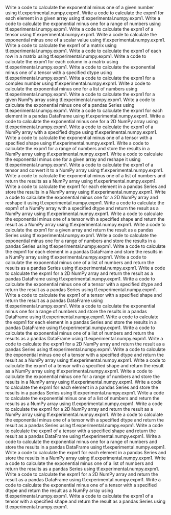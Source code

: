 Write a code to calculate the exponential minus one of a given number using tf.experimental.numpy.expm1.
Write a code to calculate the expm1 for each element in a given array using tf.experimental.numpy.expm1.
Write a code to calculate the exponential minus one for a range of numbers using tf.experimental.numpy.expm1.
Write a code to calculate the expm1 of a tensor using tf.experimental.numpy.expm1.
Write a code to calculate the exponential minus one of a scalar value using tf.experimental.numpy.expm1.
Write a code to calculate the expm1 of a matrix using tf.experimental.numpy.expm1.
Write a code to calculate the expm1 of each row in a matrix using tf.experimental.numpy.expm1.
Write a code to calculate the expm1 for each column in a matrix using tf.experimental.numpy.expm1.
Write a code to calculate the exponential minus one of a tensor with a specified dtype using tf.experimental.numpy.expm1.
Write a code to calculate the expm1 for a complex number using tf.experimental.numpy.expm1.
Write a code to calculate the exponential minus one for a list of numbers using tf.experimental.numpy.expm1.
Write a code to calculate the expm1 for a given NumPy array using tf.experimental.numpy.expm1.
Write a code to calculate the exponential minus one of a pandas Series using tf.experimental.numpy.expm1.
Write a code to calculate the expm1 for each element in a pandas DataFrame using tf.experimental.numpy.expm1.
Write a code to calculate the exponential minus one for a 2D NumPy array using tf.experimental.numpy.expm1.
Write a code to calculate the expm1 of a NumPy array with a specified dtype using tf.experimental.numpy.expm1.
Write a code to calculate the exponential minus one of a tensor with a specified shape using tf.experimental.numpy.expm1.
Write a code to calculate the expm1 for a range of numbers and store the results in a NumPy array using tf.experimental.numpy.expm1.
Write a code to calculate the exponential minus one for a given array and reshape it using tf.experimental.numpy.expm1.
Write a code to calculate the expm1 of a tensor and convert it to a NumPy array using tf.experimental.numpy.expm1.
Write a code to calculate the exponential minus one of a list of numbers and return the results as a NumPy array using tf.experimental.numpy.expm1.
Write a code to calculate the expm1 for each element in a pandas Series and store the results in a NumPy array using tf.experimental.numpy.expm1.
Write a code to calculate the exponential minus one for a 2D NumPy array and reshape it using tf.experimental.numpy.expm1.
Write a code to calculate the expm1 of a NumPy array with a specified dtype and return the result as a NumPy array using tf.experimental.numpy.expm1.
Write a code to calculate the exponential minus one of a tensor with a specified shape and return the result as a NumPy array using tf.experimental.numpy.expm1.
Write a code to calculate the expm1 for a given array and return the result as a pandas Series using tf.experimental.numpy.expm1.
Write a code to calculate the exponential minus one for a range of numbers and store the results in a pandas Series using tf.experimental.numpy.expm1.
Write a code to calculate the expm1 for each element in a pandas DataFrame and store the results in a NumPy array using tf.experimental.numpy.expm1.
Write a code to calculate the exponential minus one of a list of numbers and return the results as a pandas Series using tf.experimental.numpy.expm1.
Write a code to calculate the expm1 for a 2D NumPy array and return the result as a pandas DataFrame using tf.experimental.numpy.expm1.
Write a code to calculate the exponential minus one of a tensor with a specified dtype and return the result as a pandas Series using tf.experimental.numpy.expm1.
Write a code to calculate the expm1 of a tensor with a specified shape and return the result as a pandas DataFrame using tf.experimental.numpy.expm1.
Write a code to calculate the exponential minus one for a range of numbers and store the results in a pandas DataFrame using tf.experimental.numpy.expm1.
Write a code to calculate the expm1 for each element in a pandas Series and store the results in a pandas DataFrame using tf.experimental.numpy.expm1.
Write a code to calculate the exponential minus one of a list of numbers and return the results as a pandas DataFrame using tf.experimental.numpy.expm1.
Write a code to calculate the expm1 for a 2D NumPy array and return the result as a pandas Series using tf.experimental.numpy.expm1.
Write a code to calculate the exponential minus one of a tensor with a specified dtype and return the result as a NumPy array using tf.experimental.numpy.expm1.
Write a code to calculate the expm1 of a tensor with a specified shape and return the result as a NumPy array using tf.experimental.numpy.expm1.
Write a code to calculate the exponential minus one for a range of numbers and store the results in a NumPy array using tf.experimental.numpy.expm1.
Write a code to calculate the expm1 for each element in a pandas Series and store the results in a pandas Series using tf.experimental.numpy.expm1.
Write a code to calculate the exponential minus one of a list of numbers and return the results as a NumPy array using tf.experimental.numpy.expm1.
Write a code to calculate the expm1 for a 2D NumPy array and return the result as a NumPy array using tf.experimental.numpy.expm1.
Write a code to calculate the exponential minus one of a tensor with a specified dtype and return the result as a pandas Series using tf.experimental.numpy.expm1.
Write a code to calculate the expm1 of a tensor with a specified shape and return the result as a pandas DataFrame using tf.experimental.numpy.expm1.
Write a code to calculate the exponential minus one for a range of numbers and store the results in a pandas DataFrame using tf.experimental.numpy.expm1.
Write a code to calculate the expm1 for each element in a pandas Series and store the results in a NumPy array using tf.experimental.numpy.expm1.
Write a code to calculate the exponential minus one of a list of numbers and return the results as a pandas Series using tf.experimental.numpy.expm1.
Write a code to calculate the expm1 for a 2D NumPy array and return the result as a pandas DataFrame using tf.experimental.numpy.expm1.
Write a code to calculate the exponential minus one of a tensor with a specified dtype and return the result as a NumPy array using tf.experimental.numpy.expm1.
Write a code to calculate the expm1 of a tensor with a specified shape and return the result as a pandas Series using tf.experimental.numpy.expm1.